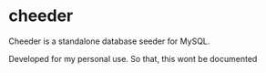 # cheeder
Cheeder is a standalone database seeder for MySQL.

Developed for my personal use. So that, this wont be documented

